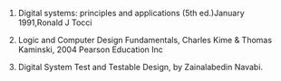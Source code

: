 1. Digital systems: principles and applications (5th ed.)January 1991,Ronald J Tocci

2. Logic and Computer Design Fundamentals, Charles Kime & Thomas Kaminski, 2004 Pearson Education Inc
   
3. Digital System Test and Testable Design, by Zainalabedin Navabi.

